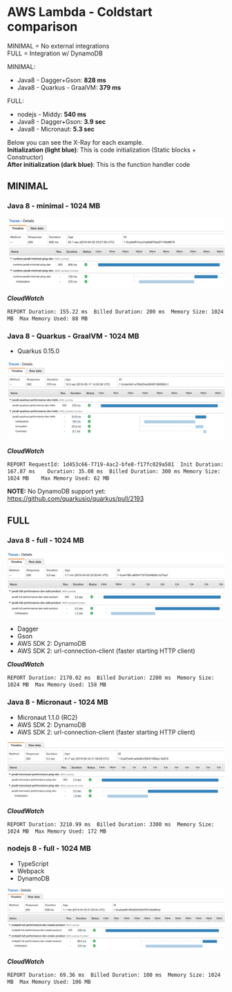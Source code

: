 # AWS Lambda - Coldstart comparison

MINIMAL = No external integrations  
FULL = Integration w/ DynamoDB

MINIMAL:
- Java8 - Dagger+Gson: **828 ms**
- Java8 - Quarkus - GraalVM: **379 ms**

FULL:
- nodejs - Middy: **540 ms**
- Java8 - Dagger+Gson: **3.9 sec**
- Java8 - Micronaut: **5.3 sec**

Below you can see the X-Ray for each example.  
**Initialization (light blue)**: This is code initialization (Static blocks + Constructor)  
**After initialization (dark blue)**: This is the function handler code

MINIMAL
------
### Java 8 - minimal - 1024 MB
![Java 8 - minimal ](./images/java8-minimal-xray.png)

**_CloudWatch_**
```
REPORT Duration: 155.22 ms  Billed Duration: 200 ms  Memory Size: 1024 MB  Max Memory Used: 88 MB
```

### Java 8 - Quarkus - GraalVM  - 1024 MB

- Quarkus 0.15.0

![Java 8 - minimal ](./images/java8-quarkus-xray.png)

**_CloudWatch_**
```
REPORT RequestId: 1d453c66-7719-4ac2-bfe8-f17fc029a581	Init Duration: 167.87 ms	Duration: 35.08 ms	Billed Duration: 300 ms Memory Size: 1024 MB	Max Memory Used: 62 MB	
```
**NOTE:** No DynamoDB support yet: https://github.com/quarkusio/quarkus/pull/2193


FULL
-----

### Java 8 - full - 1024 MB

![Java 8 - minimal ](./images/java8-full-xray.png)

- Dagger
- Gson
- AWS SDK 2: DynamoDB
- AWS SDK 2: url-connection-client (faster starting HTTP client)

**_CloudWatch_**
```
REPORT Duration: 2170.02 ms  Billed Duration: 2200 ms  Memory Size: 1024 MB  Max Memory Used: 158 MB	
```

### Java 8 - Micronaut  - 1024 MB

- Micronaut 1.1.0 (RC2)
- AWS SDK 2: DynamoDB
- AWS SDK 2: url-connection-client (faster starting HTTP client)

![Java 8 - minimal ](./images/java8-micronaut-xray.png)

**_CloudWatch_**
```
REPORT Duration: 3210.99 ms  Billed Duration: 3300 ms  Memory Size: 1024 MB  Max Memory Used: 172 MB	
```

### nodejs 8 - full - 1024 MB

- TypeScript
- Webpack
- DynamoDB

![nodejs 8 - full ](./images/nodejs8-full-xray.png)

**_CloudWatch_**
```
REPORT Duration: 69.36 ms  Billed Duration: 100 ms  Memory Size: 1024 MB  Max Memory Used: 106 MB	
```